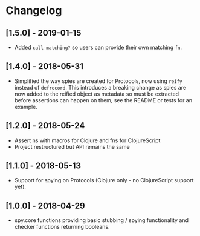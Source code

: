 # Changelog

## [1.5.0] - 2019-01-15
- Added `call-matching?` so users can provide their own matching `fn`.

## [1.4.0] - 2018-05-31
- Simplified the way spies are created for Protocols, now using `reify` instead of `defrecord`. This introduces a breaking change as spies are now added to the reified object as metadata so must be extracted before assertions can happen on them, see the README or tests for an example.

## [1.2.0] - 2018-05-24
- Assert ns with macros for Clojure and fns for ClojureScript
- Project restructured but API remains the same

## [1.1.0] - 2018-05-13
- Support for spying on Protocols (Clojure only - no ClojureScript support yet).

## [1.0.0] - 2018-04-29
- spy.core functions providing basic stubbing / spying functionality and checker functions returning booleans.
